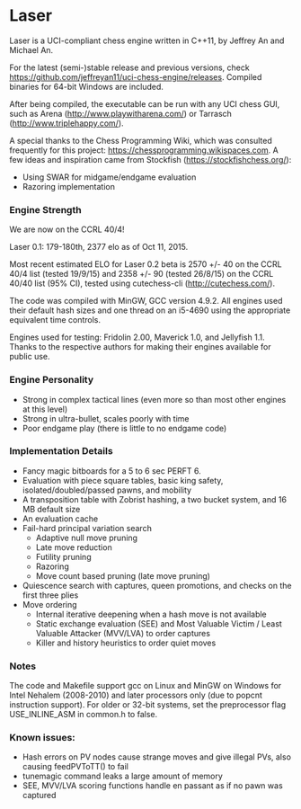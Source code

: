 # Laser
Laser is a UCI-compliant chess engine written in C++11, by Jeffrey An and Michael An.

For the latest (semi-)stable release and previous versions, check https://github.com/jeffreyan11/uci-chess-engine/releases. Compiled binaries for 64-bit Windows are included.

After being compiled, the executable can be run with any UCI chess GUI, such as Arena (http://www.playwitharena.com/) or Tarrasch (http://www.triplehappy.com/).

A special thanks to the Chess Programming Wiki, which was consulted frequently for this project: https://chessprogramming.wikispaces.com.
A few ideas and inspiration came from Stockfish (https://stockfishchess.org/):
- Using SWAR for midgame/endgame evaluation
- Razoring implementation


### Engine Strength
We are now on the CCRL 40/4!

Laser 0.1: 179-180th, 2377 elo as of Oct 11, 2015.

Most recent estimated ELO for Laser 0.2 beta is 2570 +/- 40 on the CCRL 40/4 list (tested 19/9/15) and 2358 +/- 90 (tested 26/8/15) on the CCRL 40/40 list (95% CI), tested using cutechess-cli (http://cutechess.com/).

The code was compiled with MinGW, GCC version 4.9.2. All engines used their default hash sizes and one thread on an i5-4690 using the appropriate equivalent time controls.

Engines used for testing: Fridolin 2.00, Maverick 1.0, and Jellyfish 1.1. Thanks to the respective authors for making their engines available for public use.


### Engine Personality
- Strong in complex tactical lines (even more so than most other engines at this level)
- Strong in ultra-bullet, scales poorly with time
- Poor endgame play (there is little to no endgame code)


### Implementation Details
- Fancy magic bitboards for a 5 to 6 sec PERFT 6.
- Evaluation with piece square tables, basic king safety, isolated/doubled/passed pawns, and mobility
- A transposition table with Zobrist hashing, a two bucket system, and 16 MB default size
- An evaluation cache
- Fail-hard principal variation search
  - Adaptive null move pruning
  - Late move reduction
  - Futility pruning
  - Razoring
  - Move count based pruning (late move pruning)
- Quiescence search with captures, queen promotions, and checks on the first three plies
- Move ordering
  - Internal iterative deepening when a hash move is not available
  - Static exchange evaluation (SEE) and Most Valuable Victim / Least Valuable Attacker (MVV/LVA) to order captures
  - Killer and history heuristics to order quiet moves


### Notes
The code and Makefile support gcc on Linux and MinGW on Windows for Intel Nehalem (2008-2010) and later processors only (due to popcnt instruction support). For older or 32-bit systems, set the preprocessor flag USE_INLINE_ASM in common.h to false.


### Known issues:
- Hash errors on PV nodes cause strange moves and give illegal PVs, also causing feedPVToTT() to fail
- tunemagic command leaks a large amount of memory
- SEE, MVV/LVA scoring functions handle en passant as if no pawn was captured